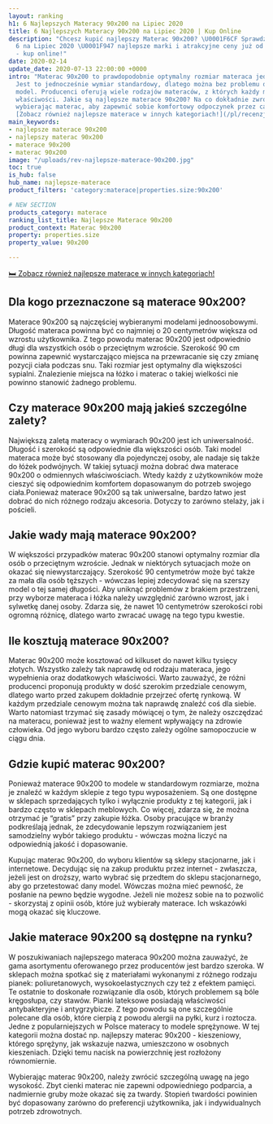```yaml
---
layout: ranking
h1: 6 Najlepszych Materacy 90x200 na Lipiec 2020
title: 6 Najlepszych Materacy 90x200 na Lipiec 2020 | Kup Online
description: "Chcesz kupić najlepszy Materac 90x200? \U0001F6CF️ Sprawdź Ranking TOP
  6 na Lipiec 2020 \U0001F947 najlepsze marki i atrakcyjne ceny już od 200 złotych
  - kup online!"
date: 2020-02-14
update_date: 2020-07-13 22:00:00 +0000
intro: "Materac 90x200 to prawdopodobnie optymalny rozmiar materaca jednoosobowego.
  Jest to jednocześnie wymiar standardowy, dlatego można bez problemu dostać taki
  model. Producenci oferują wiele rodzajów materaców, z których każdy ma odmienne
  właściwości. Jakie są najlepsze materace 90x200? Na co dokładnie zwrócić uwagę,
  wybierając materac, aby zapewnić sobie komfortowy odpoczynek przez całą noc?\n\n\U0001F6CF️
  [Zobacz również najlepsze materace w innych kategoriach!](/pl/recenzje/najlepsze-materace.html)"
main_keywords:
- najlepsze materace 90x200
- najlepszy materac 90x200
- materace 90x200
- materac 90x200
image: "/uploads/rev-najlepsze-materace-90x200.jpg"
toc: true
is_hub: false
hub_name: najlepsze-materace
product_filters: 'category:materace|properties.size:90x200'

# NEW SECTION
products_category: materace
ranking_list_title: Najlepsze Materace 90x200
product_context: Materac 90x200
property: properties.size
property_value: 90x200

---
```

[🛏️ Zobacz również najlepsze materace w innych kategoriach!](/pl/recenzje/najlepsze-materace.html)

##   Dla kogo przeznaczone są materace 90x200?

Materace 90x200 są najczęściej wybieranymi modelami jednoosobowymi. Długość materaca powinna być co najmniej o 20 centymetrów większa od wzrostu użytkownika. Z tego powodu materac 90x200 jest odpowiednio długi  dla wszystkich osób o przeciętnym wzroście. Szerokość 90 cm powinna zapewnić wystarczająco  miejsca na przewracanie się czy zmianę pozycji ciała podczas snu. Taki rozmiar jest  optymalny dla większości sypialni. Znalezienie miejsca na łóżko i materac o takiej  wielkości nie powinno stanowić żadnego problemu.

## Czy materace 90x200 mają  jakieś szczególne zalety?

Największą zaletą materacy o wymiarach 90x200 jest  ich uniwersalność. Długość i szerokość są odpowiednie dla większości osób. Taki  model materaca może być stosowany dla pojedynczej osoby, ale nadaje się także do  łóżek podwójnych. W takiej sytuacji można dobrać dwa materace 90x200 o odmiennych  właściwościach. Wtedy każdy z użytkowników może cieszyć się odpowiednim komfortem  dopasowanym do potrzeb swojego ciała.Ponieważ materace 90x200 są tak uniwersalne,  bardzo łatwo jest dobrać do nich różnego rodzaju akcesoria. Dotyczy to zarówno stelaży,  jak i pościeli.

## Jakie wady mają materace 90x200?

W większości przypadków  materac 90x200 stanowi optymalny rozmiar dla osób o przeciętnym wzroście. Jednak w niektórych sytuacjach może on okazać się niewystarczający. Szerokość 90 centymetrów może być także za mała dla osób tęższych - wówczas lepiej zdecydować się na szerszy model o tej samej długości. Aby uniknąć problemów z brakiem przestrzeni, przy wyborze materaca i łóżka należy uwzględnić zarówno wzrost, jak i sylwetkę danej osoby. Zdarza się, że nawet 10 centymetrów szerokości robi ogromną różnicę, dlatego warto zwracać uwagę na tego typu kwestie.

## Ile kosztują materace 90x200?

Materac 90x200 może kosztować od kilkuset do nawet kilku tysięcy złotych. Wszystko zależy tak naprawdę od rodzaju materaca, jego wypełnienia oraz dodatkowych właściwości. Warto zauważyć,  że różni producenci proponują produkty w dość szerokim przedziale cenowym, dlatego  warto przed zakupem dokładnie przejrzeć ofertę rynkową. W każdym przedziale cenowym  można tak naprawdę znaleźć coś dla siebie. Warto natomiast trzymać się zasady mówiącej  o tym, że należy oszczędzać na materacu, ponieważ jest to ważny element wpływający  na zdrowie człowieka. Od jego wyboru bardzo często zależy ogólne samopoczucie w ciągu dnia.

## Gdzie kupić materac 90x200?

Ponieważ materace 90x200 to modele  w standardowym rozmiarze, można je znaleźć w każdym sklepie z tego typu wyposażeniem.  Są one dostępne w sklepach sprzedających tylko i wyłącznie produkty z tej kategorii,  jak i bardzo często w sklepach meblowych. Co więcej, zdarza się, że można otrzymać  je “gratis” przy zakupie łóżka. Osoby pracujące w branży podkreślają jednak, że  zdecydowanie lepszym rozwiązaniem jest samodzielny wybór takiego produktu - wówczas  można liczyć na odpowiednią jakość i dopasowanie.

Kupując materac 90x200, do
  wyboru klientów są sklepy stacjonarne, jak i internetowe. Decydując się na zakup  produktu przez internet - zwłaszcza, jeżeli jest on droższy, warto wybrać się przedtem  do sklepu stacjonarnego, aby go przetestować dany model. Wówczas można mieć pewność,  że posłanie na pewno będzie wygodne. Jeżeli nie możesz sobie na to pozwolić - skorzystaj  z opinii osób, które już wybierały materace. Ich wskazówki mogą okazać się kluczowe.

## Jakie materace 90x200 są dostępne na rynku?

W poszukiwaniach najlepszego materaca 90x200 można zauważyć, że gama asortymentu oferowanego przez producentów jest bardzo szeroka. W sklepach można spotkać się z materiałami wykonanymi z różnego rodzaju pianek: poliuretanowych, wysokoelastycznych czy też z efektem pamięci. Te ostatnie to doskonałe rozwiązanie dla osób, których problemem są bóle kręgosłupa, czy stawów. Pianki lateksowe posiadają właściwości antybakteryjne i antygrzybicze. Z tego powodu są one szczególnie polecane dla osób, które cierpią z powodu alergii na pyłki, kurz i roztocza. Jedne z popularniejszych w Polsce materacy to modele sprężynowe. W tej kategorii można dostać np. najlepszy materac 90x200 - kieszeniowy, którego sprężyny, jak wskazuje nazwa, umieszczono w osobnych kieszeniach. Dzięki temu nacisk na powierzchnię jest rozłożony równomiernie.

Wybierając materac 90x200, należy zwrócić szczególną uwagę na jego wysokość. Zbyt cienki materac nie zapewni odpowiedniego podparcia, a nadmiernie gruby może okazać się za twardy. Stopień twardości powinien być dopasowany zarówno do preferencji użytkownika, jak i indywidualnych potrzeb zdrowotnych.
